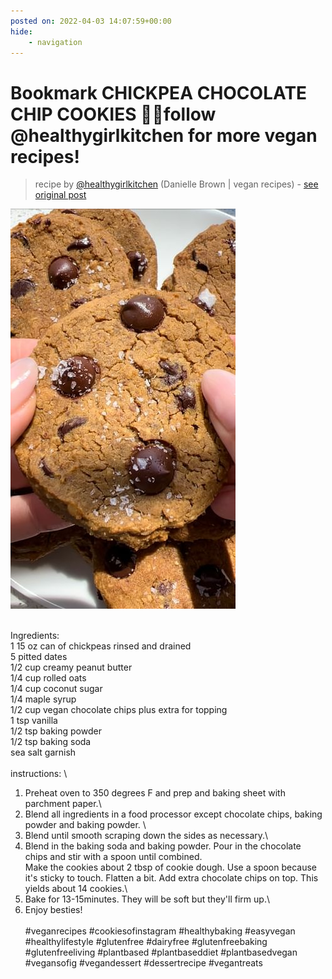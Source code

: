 ```yaml
---
posted on: 2022-04-03 14:07:59+00:00
hide:
    - navigation
---
```


# Bookmark CHICKPEA CHOCOLATE CHIP COOKIES 🍪✨follow @healthygirlkitchen for more vegan recipes!  

> recipe by [@healthygirlkitchen](https://www.instagram.com/healthygirlkitchen/) 
(Danielle Brown | vegan recipes) - [see original post](https://instagram.com/p/Cb5Dpz0juTv)

![](../img/healthygirlkitchen_03-04-2022_1404.png)

\
Ingredients: \
1 15 oz can of chickpeas rinsed and drained\
5 pitted dates\
1/2 cup creamy peanut butter\
1/4 cup rolled oats\
1/4 cup coconut sugar\
1/4 maple syrup\
1/2 cup vegan chocolate chips plus extra for topping\
1 tsp vanilla\
1/2 tsp baking powder\
1/2 tsp baking soda\
sea salt garnish\
\
instructions: \
1. Preheat oven to 350 degrees F and prep and baking sheet with parchment paper.\
2. Blend all ingredients in a food processor except chocolate chips, baking powder and baking powder. \
3. Blend until smooth scraping down the sides as necessary.\
4. Blend in the baking soda and baking powder. Pour in the chocolate chips and stir with a spoon until combined.\
Make the cookies about 2 tbsp of cookie dough. Use a spoon because it's sticky to touch. Flatten a bit. Add extra chocolate chips on top. This yields about 14 cookies.\
5. Bake for 13-15minutes. They will be soft but they'll firm up.\
6. Enjoy besties! \
\
\#veganrecipes \#cookiesofinstagram \#healthybaking \#easyvegan \#healthylifestyle \#glutenfree \#dairyfree \#glutenfreebaking \#glutenfreeliving \#plantbased \#plantbaseddiet \#plantbasedvegan \#vegansofig \#vegandessert \#dessertrecipe \#vegantreats 